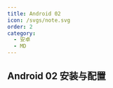 ```yaml
---
title: Android 02
icon: /svgs/note.svg
order: 2
category:
  - 安卓
  - MD
---
```


## Android 02 安装与配置
